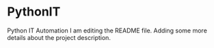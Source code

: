 # PythonIT
Python IT Automation
I am editing the README file. Adding some more details about the project description.
